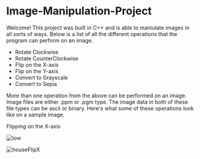 # Image-Manipulation-Project

Welcome! This project was built in C++ and is able to maniulate images in all sorts of ways. Below is a list of all the different operations that the program can perform on an image. 

* Rotate Clockwise
* Rotate CounterClockwise
* Flip on the X-axis 
* Flip on the Y-axis
* Convert to Grayscale
* Convert to Sepia

More than one operation from the above can be performed on an image. Image files are either .ppm or .pgm type. The image data in both of these file types can be ascii or binary. Here's what some of these operations look like on a sample image. 

Flipping on the X-axis

![low](https://user-images.githubusercontent.com/94260151/189504431-71f4309f-9160-43bd-87d5-5b64b8b2da46.jpg) 



![houseFlipX](https://user-images.githubusercontent.com/94260151/189504504-e116224a-207c-4860-8435-6fb885a27441.jpg)
